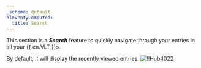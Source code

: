 ```yaml
---
_schema: default
eleventyComputed:
  title: Search
---
```

This section is a ***Search*** feature to quickly navigate through your entries in all your {{ en.VLT }}s.

By default, it will display the recently viewed entries. ![!!Hub4022](https://cdnweb.devolutions.net/docs/docs_en_hub_Hub4022.png)